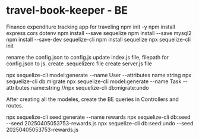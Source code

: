 # travel-book-keeper - BE

Finance expenditure tracking app for traveling
npm init -y
npm install express cors dotenv
npm install --save sequelize
npm install --save mysql2
npm install --save-dev sequelize-cli
npm install sequelize
npx sequelize-cli init

rename the config.json to config.js
update index.js file, filepath for config.json to js.
create .sequelizerc file
create server.js file

npx sequelize-cli model:generate --name User --attributes name:string
npx sequelize-cli db:migrate
npx sequelize-cli model:generate --name Task --attributes name:string
//npx sequelize-cli db:migrate:undo

After creating all the modeles, create the BE queries in Controllers and routes.

npx sequelize-cli seed:generate --name rewards
npx sequelize-cli db:seed --seed 20250405053753-rewards.js
npx sequelize-cli db:seed:undo --seed 20250405053753-rewards.js

